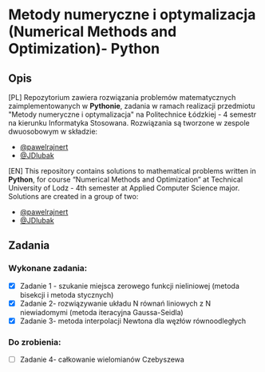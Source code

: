 # Metody numeryczne i optymalizacja (Numerical Methods and Optimization)- Python
## Opis
[PL]
Repozytorium zawiera rozwiązania problemów matematycznych zaimplementowanych w **Pythonie**, zadania w ramach realizacji przedmiotu "Metody numeryczne i optymalizacja" na Politechnice Łódzkiej - 4 semestr na kierunku Informatyka Stosowana. Rozwiązania są tworzone w zespole dwuosobowym w składzie:
- [@pawelrajnert](https://github.com/pawelrajnert)
- [@JDlubak](https://github.com/JDlubak)

[EN]
This repository contains solutions to mathematical problems written in **Python**, for course “Numerical Methods and Optimization” at Technical University of Lodz - 4th semester at Applied Computer Science major. Solutions are created in a group of two:
- [@pawelrajnert](https://github.com/pawelrajnert)
- [@JDlubak](https://github.com/JDlubak)
  
## Zadania

### Wykonane zadania:
- [x] Zadanie 1 - szukanie miejsca zerowego funkcji nieliniowej (metoda bisekcji i metoda stycznych)
- [x] Zadanie 2- rozwiązywanie układu N równań liniowych z N niewiadomymi (metoda iteracyjna Gaussa-Seidla)
- [x] Zadanie 3- metoda interpolacji Newtona dla węzłów równoodległych

### Do zrobienia:
- [ ] Zadanie 4- całkowanie wielomianów Czebyszewa
